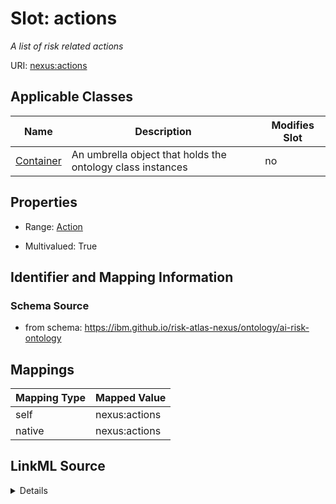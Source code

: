 

# Slot: actions


_A list of risk related actions_





URI: [nexus:actions](https://ibm.github.io/risk-atlas-nexus/ontology/actions)



<!-- no inheritance hierarchy -->





## Applicable Classes

| Name | Description | Modifies Slot |
| --- | --- | --- |
| [Container](Container.md) | An umbrella object that holds the ontology class instances |  no  |







## Properties

* Range: [Action](Action.md)

* Multivalued: True





## Identifier and Mapping Information







### Schema Source


* from schema: https://ibm.github.io/risk-atlas-nexus/ontology/ai-risk-ontology




## Mappings

| Mapping Type | Mapped Value |
| ---  | ---  |
| self | nexus:actions |
| native | nexus:actions |




## LinkML Source

<details>
```yaml
name: actions
description: A list of risk related actions
from_schema: https://ibm.github.io/risk-atlas-nexus/ontology/ai-risk-ontology
rank: 1000
alias: actions
owner: Container
domain_of:
- Container
range: Action
multivalued: true
inlined: true
inlined_as_list: true

```
</details>
